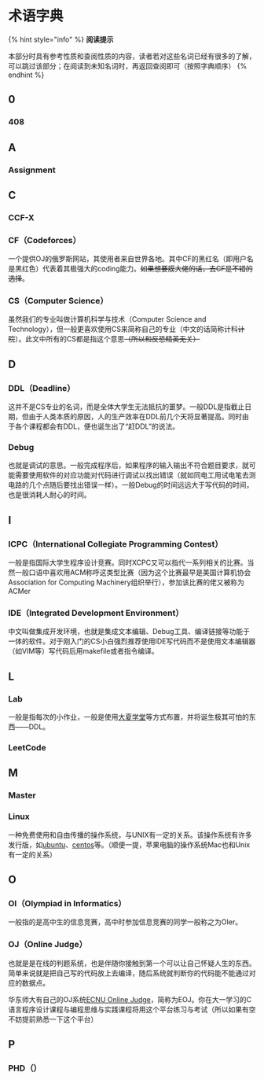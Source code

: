 # 术语字典

{% hint style="info" %}
**阅读提示**

本部分时具有参考性质和查阅性质的内容，读者若对这些名词已经有很多的了解，可以跳过该部分；在阅读到未知名词时，再返回查阅即可（按照字典顺序）
{% endhint %}

## 0

### 408



## A

### Assignment



## C

### CCF-X



### CF（Codeforces）

一个提供OJ的俄罗斯网站，其使用者来自世界各地。其中CF的黑红名（即用户名是黑红色）代表着其极强大的coding能力。~~如果想要膜大佬的话，去CF是不错的选择~~。

### CS（Computer Science）

虽然我们的专业叫做计算机科学与技术（Computer Science and Technology），但一般更喜欢使用CS来简称自己的专业（中文的话简称计科~~计院~~）。此文中所有的CS都是指这个意思~~（所以和反恐精英无关）~~

## D

### DDL（Deadline）

这并不是CS专业的名词，而是全体大学生无法抵抗的噩梦。一般DDL是指截止日期，但由于人类本质的原因，人的生产效率在DDL前几个天将显著提高。同时由于各个课程都会有DDL，便也诞生出了“赶DDL”的说法。

### Debug

也就是调试的意思。一般完成程序后，如果程序的输入输出不符合题目要求，就可能需要使用软件的对应功能对代码进行调试以找出错误（就如同电工用试电笔去测电路的几个点随后要找出错误一样）。一般Debug的时间远远大于写代码的时间，也是很消耗人耐心的时间。

## I

### ICPC（International Collegiate Programming Contest）

一般是指国际大学生程序设计竞赛。同时XCPC又可以指代一系列相关的比赛。当然一般口语中喜欢用ACM称呼这类型比赛（因为这个比赛最早是美国计算机协会Association for Computing Machinery组织举行），参加该比赛的佬又被称为ACMer

### IDE（Integrated Development Environment）

中文叫做集成开发环境，也就是集成文本编辑、Debug工具、编译链接等功能于一体的软件。对于刚入门的CS小白强烈推荐使用IDE写代码而不是使用文本编辑器（如VIM等）写代码后用makefile或者指令编译。

## L

### Lab

一般是指每次的小作业，一般是使用[大夏学堂](https://elearning.ecnu.edu.cn/)等方式布置，并将诞生极其可怕的东西——DDL。

### LeetCode



## M

### Master



### Linux

一种免费使用和自由传播的操作系统，与UNIX有一定的关系。该操作系统有许多发行版，如[ubuntu](https://ubuntu.com/)、[centos](https://www.centos.org/)等。（顺便一提，苹果电脑的操作系统Mac也和Unix有一定的关系）

## O

### OI（Olympiad in Informatics）

一般指的是高中生的信息竞赛，高中时参加信息竞赛的同学一般称之为OIer。

### OJ（Online Judge）

也就是是在线的判题系统，也是伴随你接触到第一个可以让自己怀疑人生的东西。简单来说就是把自己写的代码放上去编译，随后系统就判断你的代码能不能通过对应的数据点。

华东师大有自己的OJ系统[ECNU Online Judge](https://acm.ecnu.edu.cn/)，简称为EOJ。你在大一学习的C语言程序设计课程与编程思维与实践课程将用这个平台练习与考试（所以如果有空不妨提前熟悉一下这个平台）

## P

### PHD（）



###

###


